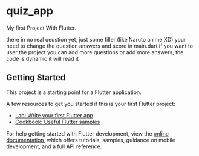 # quiz_app

My first Project With Flutter.

there in no real qeustion yet, just some filler (like Naruto anime XD)
your need to change the question answers and score in main.dart if you want to user the project
you can add more questions or add more answers, the code is dynamic it will read it

## Getting Started

This project is a starting point for a Flutter application.

A few resources to get you started if this is your first Flutter project:

- [Lab: Write your first Flutter app](https://docs.flutter.dev/get-started/codelab)
- [Cookbook: Useful Flutter samples](https://docs.flutter.dev/cookbook)

For help getting started with Flutter development, view the
[online documentation](https://docs.flutter.dev/), which offers tutorials,
samples, guidance on mobile development, and a full API reference.
